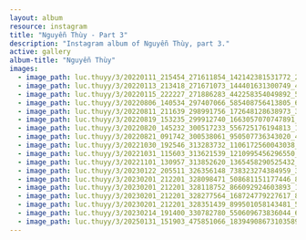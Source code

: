 ```yaml
---
layout: album
resource: instagram
title: "Nguyễn Thùy - Part 3"
description: "Instagram album of Nguyễn Thùy, part 3."
active: gallery
album-title: "Nguyễn Thùy"
images:
  - image_path: luc.thuyy/3/20220111_215454_271611854_142142381531772_2295092343327563863_n.jpg
  - image_path: luc.thuyy/3/20220113_213418_271671073_144401631300749_4992607898743193291_n.jpg
  - image_path: luc.thuyy/3/20220115_222227_271886283_442258354049892_5666675330773871234_n.jpg
  - image_path: luc.thuyy/3/20220806_140534_297407066_585408756413805_6668375132274785780_n.jpg
  - image_path: luc.thuyy/3/20220811_211639_298991756_172648128638973_3427394397132928529_n.jpg
  - image_path: luc.thuyy/3/20220819_153235_299912740_1663057070747891_1803975088015953930_n.jpg
  - image_path: luc.thuyy/3/20220820_145232_300517233_556725176194813_1401625173420756790_n.jpg
  - image_path: luc.thuyy/3/20220821_091742_300538061_950507736343020_4404596343062318706_n.jpg
  - image_path: luc.thuyy/3/20221030_192546_313283732_1106172560043038_2019499674234891282_n.jpg
  - image_path: luc.thuyy/3/20221031_115603_313621539_1210995456296550_9165891653997058335_n.jpg
  - image_path: luc.thuyy/3/20221101_130957_313852620_1365458290525432_1806280573502364555_n.jpg
  - image_path: luc.thuyy/3/20230122_205511_326356148_738323274384959_3335161847813520496_n.jpg
  - image_path: luc.thuyy/3/20230201_212201_328098471_508681151177446_8350423927142173076_n.jpg
  - image_path: luc.thuyy/3/20230201_212201_328118752_866092924603893_1073032375496962500_n.jpg
  - image_path: luc.thuyy/3/20230201_212201_328277564_168724779227617_8271714776107790280_n.jpg
  - image_path: luc.thuyy/3/20230201_212201_328351439_899501058143481_5314930590314276803_n.jpg
  - image_path: luc.thuyy/3/20230214_191400_330782780_550609673836044_6004844073695757303_n.jpg
  - image_path: luc.thuyy/3/20250131_151903_475851066_18394908673103589_7322584168762262692_n.jpg
---
```


